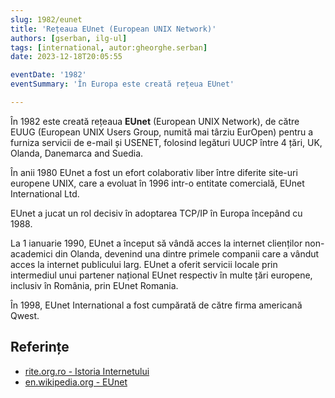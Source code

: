 ```yaml
---
slug: 1982/eunet
title: 'Rețeaua EUnet (European UNIX Network)'
authors: [gserban, ilg-ul]
tags: [international, autor:gheorghe.serban]
date: 2023-12-18T20:05:55

eventDate: '1982'
eventSummary: 'În Europa este creată rețeua EUnet'

---
```


În 1982 este creată rețeaua **EUnet** (European UNIX Network), de către
EUUG (European UNIX Users Group, numită mai târziu EurOpen)
pentru a furniza servicii de
e-mail și USENET, folosind legături UUCP între 4 țări, UK,
Olanda, Danemarca and Suedia.

<!-- truncate -->

În anii 1980 EUnet a fost un efort colaborativ liber între diferite
site-uri europene UNIX, care a evoluat în 1996 intr-o entitate comercială,
EUnet International Ltd.

EUnet a jucat un rol decisiv în adoptarea TCP/IP în Europa începând cu 1988.

La 1 ianuarie 1990, EUnet a început să vândă acces la internet clienților
non-academici din Olanda, devenind una dintre primele companii care a
vândut acces la internet publicului larg. EUnet a oferit servicii
locale prin intermediul unui partener național EUnet respectiv în
multe țări europene, inclusiv în România, prin EUnet Romania.

În 1998, EUnet International a fost cumpărată de către firma
americană Qwest.

## Referințe

- [rite.org.ro - Istoria Internetului](https://rite.org.ro/istoria-internetului/)
- [en.wikipedia.org - EUnet](https://en.wikipedia.org/wiki/EUnet)
